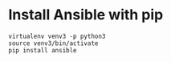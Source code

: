 # Install Ansible with pip


```
virtualenv venv3 -p python3
source venv3/bin/activate
pip install ansible
```



